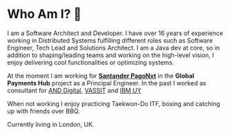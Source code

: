 # Who Am I? 👋

I am a Software Architect and Developer. I have over 16 years of experience working in Distributed Systems fulfilling different roles such as Software Engineer, Tech Lead and Solutions Architect. I am a Java dev at core, so in addition to shaping/leading teams and working on the high-level vision, I enjoy delivering cool functionalities or optimizing systems.

At the moment I am working for **[Santander PagoNxt](https://www.pagonxt.com/)** in the **Global Payments Hub** project as a Principal Engineer.
In the past I worked as consultant for [AND Digital](https://and.digital/), [VASSIT](http://www.vassit.co.uk/) and [IBM UY](https://www.ibm.com/uy-es)

When not working I enjoy practicing Taekwon-Do ITF, boxing and catching up with friends over BBQ. 

Currently living in London, UK.

